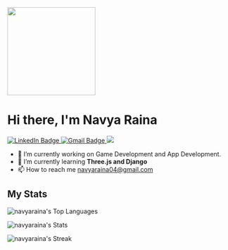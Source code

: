 <div id="header" style="align: center">
  <img src="https://media.giphy.com/media/v1.Y2lkPTc5MGI3NjExMWpibG45OWp1azYwZ241NGNseW9peHNybHEycm9tbXZhbjh2ZnBkOSZlcD12MV9pbnRlcm5hbF9naWZfYnlfaWQmY3Q9Zw/JqmupuTVZYaQX5s094/giphy.gif" width="200"/>
</div>

<h1 id="information" style="align: center"> Hi there, I'm Navya Raina</h1>

<div id="badges">
  <a href="https://www.linkedin.com/in/navya-raina/">
    <img src="https://img.shields.io/badge/LinkedIn-blue?style=for-the-badge&logo=linkedin&logoColor=white" alt="LinkedIn Badge"/>
  </a>
  <a href="mailto:navyaraina04@gmail.com">
    <img src="https://img.shields.io/badge/Gmail-D14836?style=for-the-badge&logo=gmail&logoColor=white" alt="Gmail Badge"/>
  </a>
  <a href="https://github.com/navyaraina">
    <img src="https://img.shields.io/badge/GitHub-100000?style=for-the-badge&logo=github&logoColor=white" />
  </a>

- 🔭 I’m currently working on Game Development and App Development.
- 🌱 I’m currently learning **Three.js and Django**
- 📫 How to reach me navyaraina04@gmail.com

## My Stats
![navyaraina's Top Languages](https://github-readme-stats.vercel.app/api/top-langs/?username=navyaraina&theme=vue-dark&show_icons=true&hide_border=true&layout=compact)

![navyaraina's Stats](https://github-readme-stats.vercel.app/api?username=navyaraina&theme=vue-dark&show_icons=true&hide_border=true&count_private=true)

![navyaraina's Streak](https://github-readme-streak-stats.herokuapp.com/?user=navyaraina&theme=vue-dark&hide_border=true)